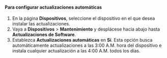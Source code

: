 <!--author=SharS last changed: 9/17/15-->

#### Para configurar actualizaciones automáticas
1. En la página **Dispositivos**, seleccione el dispositivo en el que desea instalar las actualizaciones.
2. Vaya a **Dispositivos** > **Mantenimiento** y desplácese hacia abajo hasta **Actualizaciones de Software**.
3. Establezca **Actualizaciones automáticas** en **Sí**. Esta opción busca automáticamente actualizaciones a las 3:00 A.M. hora del dispositivo e instala cualquier actualización a las 4:00 A.M. todos los días.

<!---HONumber=Oct15_HO3-->